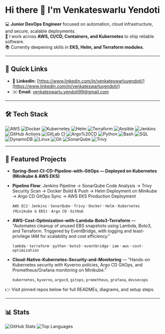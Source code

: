 # Hi there 👋 I'm Venkateswarlu Yendoti

💻 **Junior DevOps Engineer** focused on automation, cloud infrastructure, and secure, scalable deployments.  
🔭 I work across **AWS, CI/CD, Containers, and Kubernetes** to ship reliable software.  
📚 Currently deepening skills in **EKS, Helm, and Terraform modules**.

---

## 🔗 Quick Links
- 💼 **LinkedIn:** [https://www.linkedin.com/in/venkateswarluyendoti/](https://www.linkedin.com/in/venkateswarluyendoti/)
- ✉️ **Email:** [venkateswarlu.yendoti99@gmail.com](mailto:venkateswarlu.yendoti99@gmail.com)

---

## 🛠️ Tech Stack
![AWS](https://img.shields.io/badge/AWS-Cloud-orange?logo=amazon-aws)
![Docker](https://img.shields.io/badge/Docker-Containers-blue?logo=docker)
![Kubernetes](https://img.shields.io/badge/Kubernetes-Orchestration-326ce5?logo=kubernetes)
![Helm](https://img.shields.io/badge/Helm-Charts-0f1689?logo=helm)
![Terraform](https://img.shields.io/badge/Terraform-IaC-623ce4?logo=terraform)
![Ansible](https://img.shields.io/badge/Ansible-Automation-black?logo=ansible)
![Jenkins](https://img.shields.io/badge/Jenkins-CI/CD-d24939?logo=jenkins)
![GitHub Actions](https://img.shields.io/badge/GitHub%20Actions-CI/CD-000000?logo=githubactions)
![GitLab CI](https://img.shields.io/badge/GitLab-CI/CD-fc6d26?logo=gitlab)
![Argo%20CD](https://img.shields.io/badge/Argo%20CD-GitOps-fd7e14?logo=argo)
![Python](https://img.shields.io/badge/Python-Scripting-3776ab?logo=python)
![Bash](https://img.shields.io/badge/Bash-Shell-4eaa25?logo=gnubash)
![SQL](https://img.shields.io/badge/SQL-Data-blue)
![DynamoDB](https://img.shields.io/badge/DynamoDB-NoSQL-4053d6?logo=amazon-dynamodb)
![Linux](https://img.shields.io/badge/Linux-OS-000000?logo=linux)
![Git](https://img.shields.io/badge/Git-Version%20Control-f05032?logo=git)
![SonarQube](https://img.shields.io/badge/SonarQube-Quality%20Gate-4e9bc7?logo=sonarqube)
![Trivy](https://img.shields.io/badge/Trivy-Security-1904da?logo=aqua)

---

## 📌 Featured Projects
- **Spring-Boot-CI-CD-Pipeline-with-GitOps — Deployed on Kubernetes (Minikube & AWS EKS)**

- **Pipeline Flow**:
Jenkins Pipeline → SonarQube Code Analysis → Trivy Security Scan → Docker Build & Push → Helm Deployment on Minikube → Argo CD GitOps Sync → AWS EKS Production Deployment


  `AWS EC2` · `Jenkins` · `SonarQube` · `Trivy` · `Docker` · `Helm` · `Kubernetes (Minikube & EKS)` · `Argo CD` · `GitHub`
  
- **AWS-Cost-Optimization-with-Lambda-Boto3-Terraform** — "Automates cleanup of unused EBS snapshots using Lambda, Boto3, and Terraform. Triggered by EventBridge, with logging and least-privilege IAM for scalability and cost efficiency."
  
  `lambda` · `terraform` · `python` · `boto3` · `eventbridge` · `iam` · `aws` · `cost-optimization`

- **Cloud-Native-Kubernetes-Security-and-Monitoring** — “Hands-on Kubernetes security with Kyverno policies, Argo CD GitOps, and Prometheus/Grafana monitoring on Minikube.”

  `kubernetes`, `kyverno`, `argocd`, `gitops`, `prometheus`, `grafana`, `devsecops`

👉 Visit pinned repos below for full READMEs, diagrams, and setup steps.

---

## 📊 Stats
![GitHub Stats](https://github-readme-stats.vercel.app/api?username=venkateswarluyendoti&show_icons=true)
![Top Languages](https://github-readme-stats.vercel.app/api/top-langs/?username=venkateswarluyendoti&layout=compact)

